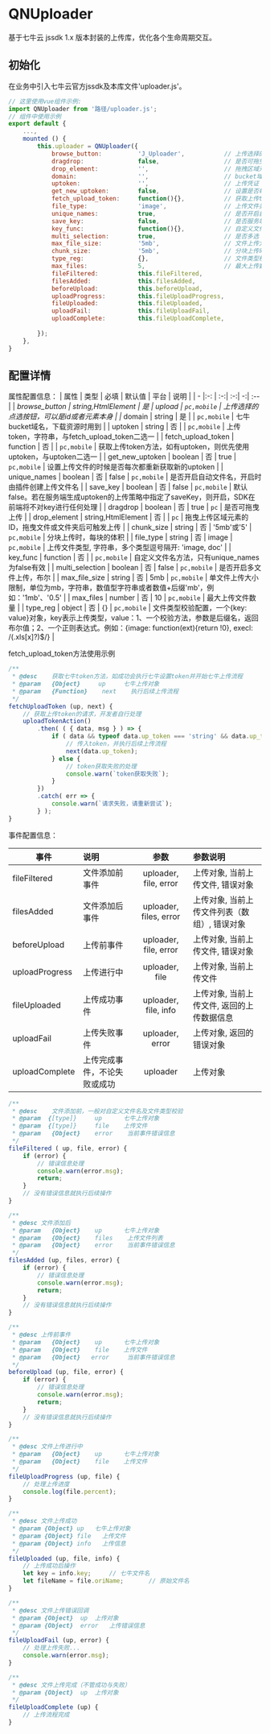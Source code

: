 # QNUploader
基于七牛云 jssdk 1.x 版本封装的上传库，优化各个生命周期交互。


## 初始化
在业务中引入七牛云官方jssdk及本库文件'uploader.js'。
```js
// 这里使用vue组件示例:
import QNUploader from '路径/uploader.js';
// 组件中使用示例
export default {
    ...,
    mounted () {
        this.uploader = QNUploader({
            browse_button:          'J_Uploader',           // 上传选择的点选按钮，可以是id或者元素本身，必需
            dragdrop:               false,                  // 是否可拖曳上传      
            drop_element:           '',                     // 拖拽区域元素
            domain:                 '',                     // bucket域名，下载资源时用到，必需
            uptoken:                '',                     // 上传凭证
            get_new_uptoken:        false,                  // 设置是否每次都重新获取新的uptoken
            fetch_upload_token:     function(){},           // 获取上传token方法
            file_type:              'image',                // 上传文件类型
            unique_names:           true,                   // 是否开启自动文件名
            save_key:               false,                  // 是否服务端生成uptoken
            key_func:               function(){},           // 自定义文件名方法
            multi_selection:        true,                   // 是否多选
            max_file_size:          '5mb',                  // 文件上传大小限制
            chunk_size:             '5mb',                  // 分块上传时，每块的体积
            type_reg:               {},                     // 文件类型校验配置
            max_files:              5,                      // 最大上传数
            fileFiltered:           this.fileFiltered,                  // 文件添加前事件
            filesAdded:             this.filesAdded,                    // 文件添加后事件
            beforeUpload:           this.beforeUpload,                  // 上传前事件
            uploadProgress:         this.fileUploadProgress,            // 上传进行中
            fileUploaded:           this.fileUploaded,                  // 上传完事件
            uploadFail:             this.fileUploadFail,                // 上传失败事件
            uploadComplete:         this.fileUploadComplete,            // 上传结束事件
            
        });
    },
}
```

## 配置详情
属性配置信息：
| 属性 | 类型 | 必填 | 默认值 | 平台 | 说明 |
| - |:-: | :-:| :-:| -:| :-- |
| <em class="req">*</em>browse_button | string,HtmlElement | 是 | upload | `pc,mobile` | 上传选择的点选按钮，可以是id或者元素本身 |
| <em class="req">*</em>domain | string | 是 | | `pc,mobile` | 七牛bucket域名，下载资源时用到 |
| uptoken | string | 否 | | `pc,mobile` | 上传token，字符串，与fetch_upload_token二选一 |
| fetch_upload_token | function | 否 | | `pc,mobile` | 获取上传token方法，如有uptoken，则优先使用uptoken，与uptoken二选一 |
| get_new_uptoken | boolean | 否 | true | `pc,mobile` | 设置上传文件的时候是否每次都重新获取新的uptoken |
| unique_names | boolean | 否 | false | `pc,mobile` | 是否开启自动文件名，开启时由插件创建上传文件名 |
| save_key | boolean | 否 | false | `pc,mobile` | 默认false。若在服务端生成uptoken的上传策略中指定了saveKey，则开启，SDK在前端将不对key进行任何处理 |
| dragdrop | boolean | 否 | true | `pc` | 是否可拖曳上传 |
| drop_element | string,HtmlElement | 否 | | `pc` | 拖曳上传区域元素的ID，拖曳文件或文件夹后可触发上传 |
| chunk_size | string | 否 | '5mb'或'5' | `pc,mobile` | 分块上传时，每块的体积 |
| file_type | string | 否 | image | `pc,mobile` | 上传文件类型, 字符串，多个类型逗号隔开: 'image, doc' |
| key_func | function | 否 | | `pc,mobile` | 自定义文件名方法，只有unique_names为false有效 |
| multi_selection | boolean | 否 | false | `pc,mobile` | 是否开启多文件上传，布尔 |
| max_file_size | string | 否 | 5mb | `pc,mobile` | 单文件上传大小限制，单位为mb，字符串，数值型字符串或者数值+后缀'mb'，例如：'1mb'、'0.5' |
| max_files | number | 否 | 10 | `pc,mobile` | 最大上传文件数量 |
| type_reg | object | 否 | {} | `pc,mobile` | 文件类型校验配置，一个{key: value}对象，key表示上传类型，value：1、一个校验方法，参数是后缀名，返回布尔值；2、一个正则表达式。例如：{image: function(ext){return !0}, execl: /(\.xls[x]?)$/} |

fetch_upload_token方法使用示例
```js
/**
 * @desc    获取七牛token方法，如成功会执行七牛设置token并开始七牛上传流程
 * @param   {Object}     up     七牛上传对象
 * @param   {Function}    next    执行后续上传流程
 */
fetchUploadToken (up, next) {
    // 获取上传token的请求，开发者自行处理
    uploadTokenAction()
        .then( ( { data, msg } ) => {
            if ( data && typeof data.up_token === 'string' && data.up_token.trim() ) {
                // 传入token，并执行后续上传流程
                next(data.up_token);
            } else {
                // token获取失败的处理
                console.warn(`token获取失败`);
            }
        })
        .catch( err => {
            console.warn(`请求失败，请重新尝试`);
        } );
}
```

事件配置信息：

| 事件 | 说明 | 参数  | 参数说明 |
| ------------- |:-------------|:-------------:|:-------------|
| fileFiltered | 文件添加前事件 | uploader, file, error | 上传对象, 当前上传文件, 错误对象 |
| filesAdded | 文件添加后事件 | uploader, files, error | 上传对象, 当前上传文件列表（数组）, 错误对象 |
| beforeUpload | 上传前事件 | uploader, file, error | 上传对象, 当前上传文件, 错误对象 |
| uploadProgress | 上传进行中 | uploader, file | 上传对象, 当前上传文件 |
| fileUploaded | 上传成功事件 | uploader, file, info | 上传对象, 当前上传文件, 返回的上传数据信息 |
| uploadFail | 上传失败事件 | uploader, error | 上传对象, 返回的错误对象 |
| uploadComplete | 上传完成事件，不论失败或成功 | uploader | 上传对象 |


```js
/**
 * @desc    文件添加前，一般对自定义文件名及文件类型校验
 * @param  {[type]}     up      七牛上传对象
 * @param  {[type]}     file    上传文件
 * @param   {Object}    error    当前事件错误信息
 */
fileFiltered ( up, file, error) {
    if (error) {
        // 错误信息处理
        console.warn(error.msg);
        return;
    }
    // 没有错误信息就执行后续操作
}
```
```js
/**
 * @desc 文件添加后
 * @param   {Object}    up      七牛上传对象
 * @param   {Object}    files    上传文件列表
 * @param   {Object}    error    当前事件错误信息
 */
filesAdded (up, files, error) {
    if (error) {
        // 错误信息处理
        console.warn(error.msg);
        return;
    }
    // 没有错误信息就执行后续操作
}
```
```js
/**
 * @desc 上传前事件
 * @param   {Object}    up      七牛上传对象
 * @param   {Object}    file    上传文件
 * @param   {Object}   error     当前事件错误信息
 */
beforeUpload (up, file, error) {
    if (error) {
        // 错误信息处理
        console.warn(error.msg);
        return;
    }
    // 没有错误信息就执行后续操作
}
```
```js
/**
 * @desc 文件上传进行中
 * @param   {Object}    up      七牛上传对象
 * @param   {Object}    file    上传文件
 */
fileUploadProgress (up, file) {
    // 处理上传进度
    console.log(file.percent);
}
```
```js
/**
 * @desc 文件上传成功
 * @param {Object} up   七牛上传对象
 * @param {Object} file   上传文件
 * @param {Object} info   上传信息
 */
fileUploaded (up, file, info) {
    // 上传成功后操作
    let key = info.key;     // 七牛文件名
    let fileName = file.oriName;       // 原始文件名
}
```
```js
/**
 * @desc 文件上传错误回调
 * @param {Object}  up  上传对象
 * @param {Object}  error   上传错误信息
 */
fileUploadFail (up, error) {
    // 处理上传失败...
    console.warn(error.msg);
}
```
```js
/**
 * @desc 文件上传完成（不管成功与失败）
 * @param {Object}  up  上传对象
 */
fileUploadComplete (up) {
    // 上传流程完成
}
```
